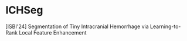 # ICHSeg
[ISBI'24] Segmentation of Tiny Intracranial Hemorrhage via Learning-to-Rank Local Feature Enhancement
